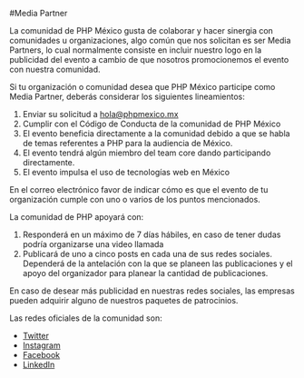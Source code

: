 #Media Partner

La comunidad de PHP México gusta de colaborar y hacer sinergia con comunidades u organizaciones, algo común que nos solicitan es ser Media Partners, lo cual normalmente consiste en incluir nuestro logo en la publicidad del evento a cambio de que nosotros promocionemos el evento con nuestra comunidad.

Si tu organización o comunidad desea que PHP México participe como Media Partner, deberás considerar los siguientes lineamientos: 
1. Enviar su solicitud a hola@phpmexico.mx
2. Cumplir con el Código de Conducta de la comunidad de PHP México
3. El evento beneficia directamente a la comunidad debido a que se habla de temas referentes a PHP para la audiencia de México.
4. El evento tendrá algún miembro del team core dando participando directamente.
5. El evento impulsa el uso de tecnologías web en México

En el correo electrónico favor de indicar cómo es que el evento de tu organización cumple con uno o varios de los puntos mencionados.

La comunidad de PHP apoyará con: 
1. Responderá en un máximo de 7 días hábiles, en caso de tener dudas podría organizarse una video llamada
2. Publicará de uno a cinco posts en cada una de sus redes sociales. Dependerá de la antelación con la que se planeen las publicaciones y el apoyo del organizador para planear la cantidad de publicaciones.

En caso de desear más publicidad en nuestras redes sociales, las empresas pueden adquirir alguno de nuestros paquetes de patrocinios.

Las redes oficiales de la comunidad son: 
* [Twitter](https://twitter.com/phpmx/)
* [Instagram](https://www.instagram.com/phpmx/)
* [Facebook](https://www.facebook.com/phpmx)
* [LinkedIn](https://www.linkedin.com/company/phpmx/)